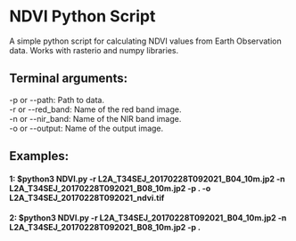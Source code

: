 # NDVI Python Script

A simple python script for calculating NDVI values from Earth Observation data. Works with rasterio and numpy libraries.

## Terminal arguments:

-p or --path: Path to data.\
-r or --red_band: Name of the red band image.\
-n or --nir_band: Name of the NIR band image.\
-o or --output: Name of the output image.

## Examples:

#### 1: $python3 NDVI.py -r L2A_T34SEJ_20170228T092021_B04_10m.jp2 -n L2A_T34SEJ_20170228T092021_B08_10m.jp2 -p . -o L2A_T34SEJ_20170228T092021_ndvi.tif

#### 2: $python3 NDVI.py -r L2A_T34SEJ_20170228T092021_B04_10m.jp2 -n L2A_T34SEJ_20170228T092021_B08_10m.jp2 -p .
